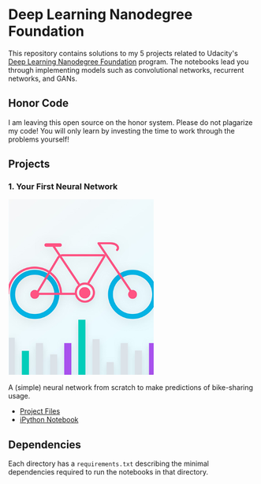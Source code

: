 # Deep Learning Nanodegree Foundation
This repository contains solutions to my 5 projects related to Udacity's [Deep Learning Nanodegree Foundation](https://www.udacity.com/course/deep-learning-nanodegree-foundation--nd101) program. The notebooks lead you through implementing models such as convolutional networks, recurrent networks, and GANs.

## Honor Code
I am leaving this open source on the honor system. Please do not plagarize my code! You will only learn by investing the time to work through the problems yourself!

## Projects

### 1. Your First Neural Network

![](https://github.com/zainmujahid/Udacity---Deep-Learning-NanoDegree/blob/master/01%20-%20Predicting%20Bike-Sharing%20Patterns/Images/cover.PNG)

A (simple) neural network from scratch to make predictions of bike-sharing usage.
- [Project Files](https://github.com/zainmujahid/Udacity---Deep-Learning-NanoDegree/tree/master/01%20-%20Predicting%20Bike-Sharing%20Patterns/Your_first_neural_network)
- [iPython Notebook](https://github.com/zainmujahid/Udacity---Deep-Learning-NanoDegree/blob/master/01%20-%20Predicting%20Bike-Sharing%20Patterns/Your_first_neural_network/Your_first_neural_network.ipynb)

## Dependencies

Each directory has a `requirements.txt` describing the minimal dependencies required to run the notebooks in that directory.